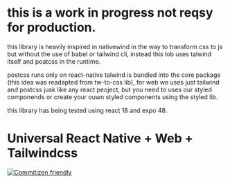 # this is a work in progress not reqsy for production.


this library is heavily inspired in nativewind in the way to transform css to js but without the use of babel or tailwind cli, instead this lob uses talwind itself and poatcss in the runtime. 

postcss runs only on react-native talwind is bundled into the core package (this idea was readapted from tw-to-css lib), for web we uses just tailwind and postcss jusk like any react peoject, but you need to uses our styled componends or create your ouwn styled components using the styled lib.

this library has being tested using react 18 and expo 48.

# Universal React Native + Web + Tailwindcss

[![Commitizen friendly](https://img.shields.io/badge/commitizen-friendly-brightgreen.svg)](http://commitizen.github.io/cz-cli/)
